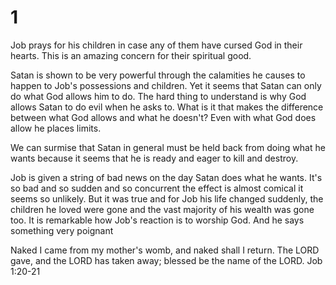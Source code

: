 # 1

Job prays for his children in case any of them have cursed God in their hearts. This is an amazing concern for their spiritual good.

Satan is shown to be very powerful through the calamities he causes to happen to Job's possessions and children. Yet it seems that Satan can only do what God allows him to do. The hard thing to understand is why God allows Satan to do evil when he asks to. What is it that makes the difference between what God allows and what he doesn't? Even with what God does allow he places limits. 

We can surmise that Satan in general must be held back from doing what he wants because it seems that he is ready and eager to kill and destroy. 

Job is given a string of bad news on the day Satan does what he wants. It's so bad and so sudden and so concurrent the effect is almost comical it seems so unlikely. But it was true and for Job his life changed suddenly, the children he loved were gone and the vast majority of his wealth was gone too. It is remarkable how Job's reaction is to worship God. And he says something very poignant

Naked I came from my mother's womb, and naked shall I return. The LORD gave, and the LORD has taken away; blessed be the name of the LORD. 
Job 1:20-21